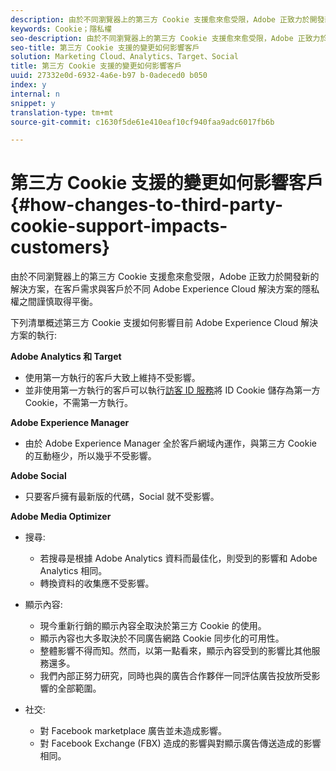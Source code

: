 ```yaml
---
description: 由於不同瀏覽器上的第三方 Cookie 支援愈來愈受限，Adobe 正致力於開發新的解決方案，在客戶需求與客戶於不同 Adobe Experience Cloud 解決方案的隱私權之間謹慎取得平衡。
keywords: Cookie；隱私權
seo-description: 由於不同瀏覽器上的第三方 Cookie 支援愈來愈受限，Adobe 正致力於開發新的解決方案，在客戶需求與客戶於不同 Adobe Experience Cloud 解決方案的隱私權之間謹慎取得平衡。
seo-title: 第三方 Cookie 支援的變更如何影響客戶
solution: Marketing Cloud、Analytics、Target、Social
title: 第三方 Cookie 支援的變更如何影響客戶
uuid: 27332e0d-6932-4a6e-b97 b-0adeced0 b050
index: y
internal: n
snippet: y
translation-type: tm+mt
source-git-commit: c1630f5de61e410eaf10cf940faa9adc6017fb6b

---
```



# 第三方 Cookie 支援的變更如何影響客戶{#how-changes-to-third-party-cookie-support-impacts-customers}

由於不同瀏覽器上的第三方 Cookie 支援愈來愈受限，Adobe 正致力於開發新的解決方案，在客戶需求與客戶於不同 Adobe Experience Cloud 解決方案的隱私權之間謹慎取得平衡。

下列清單概述第三方 Cookie 支援如何影響目前 Adobe Experience Cloud 解決方案的執行:

**Adobe Analytics 和 Target**

<!--
Test
-->

* 使用第一方執行的客戶大致上維持不受影響。
* 並非使用第一方執行的客戶可以執行[訪客 ID 服務](https://marketing.adobe.com/resources/help/en_US/sc/implement/?f=visid_service)將 ID Cookie 儲存為第一方 Cookie，不需第一方執行。

**Adobe Experience Manager**

* 由於 Adobe Experience Manager 全於客戶網域內運作，與第三方 Cookie 的互動極少，所以幾乎不受影響。

**Adobe Social**

* 只要客戶擁有最新版的代碼，Social 就不受影響。

**Adobe Media Optimizer**

* 搜尋:

   * 若搜尋是根據 Adobe Analytics 資料而最佳化，則受到的影響和 Adobe Analytics 相同。
   * 轉換資料的收集應不受影響。

* 顯示內容:

   * 現今重新行銷的顯示內容全取決於第三方 Cookie 的使用。
   * 顯示內容也大多取決於不同廣告網路 Cookie 同步化的可用性。
   * 整體影響不得而知。然而，以第一點看來，顯示內容受到的影響比其他服務還多。
   * 我們內部正努力研究，同時也與的廣告合作夥伴一同評估廣告投放所受影響的全部範圍。

* 社交:

   * 對 Facebook market­place 廣告並未造成影響。
   * 對 Facebook Exchange (FBX) 造成的影響與對顯示廣告傳送造成的影響相同。

